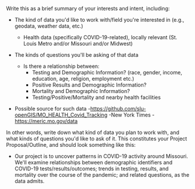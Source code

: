 Write this as a brief summary of your interests and intent, including:

* The kind of data you'd like to work with/field you're interested in (e.g., geodata, weather data, etc.)
  - Health data (specifically COVID-19-related), locally relevant (St. Louis Metro and/or Missouri and/or Midwest)

* The kinds of questions you'll be asking of that data
  - Is there a relationship between:
      - Testing and Demographic Information? (race, gender, income, education, age, religion, employment etc.)
      - Positive Results and Demographic Information?
      - Mortality and Demographic Information?
      - Testing/Positive/Mortality and nearby health facilities

* Possible source for such data
    -https://github.com/slu-openGIS/MO_HEALTH_Covid_Tracking
    -New York Times
    -https://meric.mo.gov/data

In other words, write down what kind of data you plan to work with, and what kinds of questions you'd like to ask of it. This constitutes your Project Proposal/Outline, and should look something like this:

* Our project is to uncover patterns in COVID-19 activity around Missouri. We'll examine relationships between demographic identifiers and COVID-19 tests/results/outcomes; trends in testing, results, and mortality over the course of the pandemic; and related questions, as the data admits.




